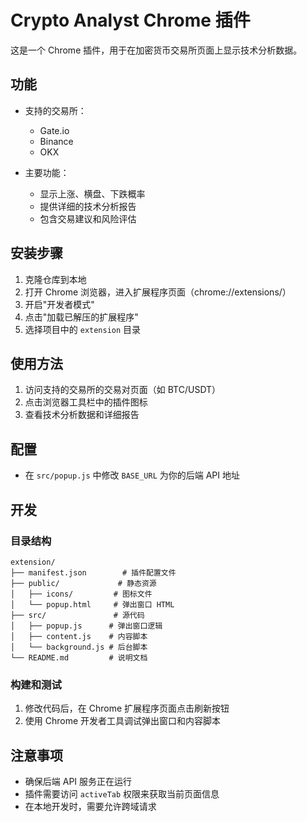 # Crypto Analyst Chrome 插件

这是一个 Chrome 插件，用于在加密货币交易所页面上显示技术分析数据。

## 功能

- 支持的交易所：
  - Gate.io
  - Binance
  - OKX

- 主要功能：
  - 显示上涨、横盘、下跌概率
  - 提供详细的技术分析报告
  - 包含交易建议和风险评估

## 安装步骤

1. 克隆仓库到本地
2. 打开 Chrome 浏览器，进入扩展程序页面（chrome://extensions/）
3. 开启"开发者模式"
4. 点击"加载已解压的扩展程序"
5. 选择项目中的 `extension` 目录

## 使用方法

1. 访问支持的交易所的交易对页面（如 BTC/USDT）
2. 点击浏览器工具栏中的插件图标
3. 查看技术分析数据和详细报告

## 配置

- 在 `src/popup.js` 中修改 `BASE_URL` 为你的后端 API 地址

## 开发

### 目录结构

```
extension/
├── manifest.json        # 插件配置文件
├── public/             # 静态资源
│   ├── icons/         # 图标文件
│   └── popup.html     # 弹出窗口 HTML
├── src/               # 源代码
│   ├── popup.js      # 弹出窗口逻辑
│   ├── content.js    # 内容脚本
│   └── background.js # 后台脚本
└── README.md         # 说明文档
```

### 构建和测试

1. 修改代码后，在 Chrome 扩展程序页面点击刷新按钮
2. 使用 Chrome 开发者工具调试弹出窗口和内容脚本

## 注意事项

- 确保后端 API 服务正在运行
- 插件需要访问 `activeTab` 权限来获取当前页面信息
- 在本地开发时，需要允许跨域请求 